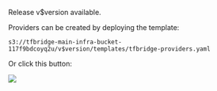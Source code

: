 Release v$version available.

Providers can be created by deploying the template:

`s3://tfbridge-main-infra-bucket-117f9bdcoyq2u/v$version/templates/tfbridge-providers.yaml`

Or click this button:

<a href="https://console.aws.amazon.com/cloudformation/home?#/stacks/new?&templateURL=https://s3.amazonaws.com/tfbridge-main-infra-bucket-117f9bdcoyq2u/releases/v$version/templates/tfbridge-providers.yml&stackName=tfbridge" target="_blank"><img src="https://s3.amazonaws.com/cloudformation-examples/cloudformation-launch-stack.png"></a>
